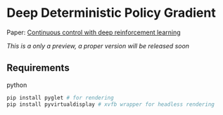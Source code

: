 # Deep Deterministic Policy Gradient
Paper: [Continuous control with deep reinforcement learning](http://arxiv.org/abs/1509.02971)

*This is a only a preview, a proper version will be released soon*

## Requirements
python
```bash
pip install pyglet # for rendering
pip install pyvirtualdisplay # xvfb wrapper for headless rendering
```
